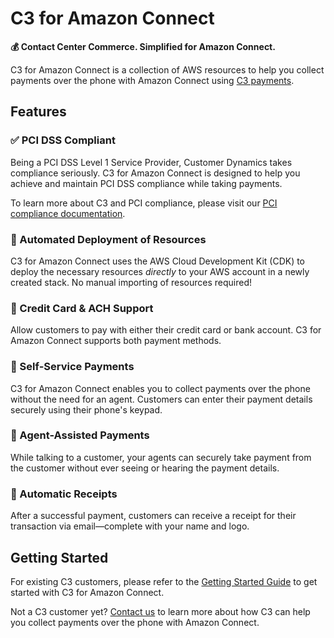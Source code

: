 # C3 for Amazon Connect

**💰 Contact Center Commerce. Simplified for Amazon Connect.**

C3 for Amazon Connect is a collection of AWS resources to help you collect payments over the phone with Amazon Connect using [C3 payments](https://www.customerdynamics.com/c3-payment).

## Features

### ✅ PCI DSS Compliant

Being a PCI DSS Level 1 Service Provider, Customer Dynamics takes compliance seriously. C3 for Amazon Connect is designed to help you achieve and maintain PCI DSS compliance while taking payments.

To learn more about C3 and PCI compliance, please visit our [PCI compliance documentation](./docs/PCI-COMPLIANCE.md).

### 🚀 Automated Deployment of Resources

C3 for Amazon Connect uses the AWS Cloud Development Kit (CDK) to deploy the necessary resources _directly_ to your AWS account in a newly created stack. No manual importing of resources required!

### 🏦 Credit Card & ACH Support

Allow customers to pay with either their credit card or bank account. C3 for Amazon Connect supports both payment methods.

### 👤 Self-Service Payments

C3 for Amazon Connect enables you to collect payments over the phone without the need for an agent. Customers can enter their payment details securely using their phone's keypad.

### 👥 Agent-Assisted Payments

While talking to a customer, your agents can securely take payment from the customer without ever seeing or hearing the payment details.

### 🧾 Automatic Receipts

After a successful payment, customers can receive a receipt for their transaction via email—complete with your name and logo.

## Getting Started

For existing C3 customers, please refer to the [Getting Started Guide](./docs/GETTING-STARTED.md) to get started with C3 for Amazon Connect.

Not a C3 customer yet? [Contact us](https://www.customerdynamics.com/contact-us) to learn more about how C3 can help you collect payments over the phone with Amazon Connect.
